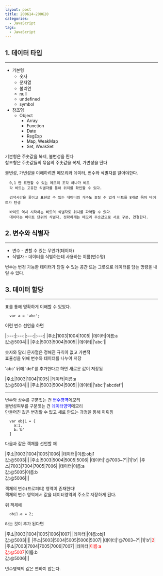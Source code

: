```yaml
---
layout: post
title: 200614~200620
categories:
  - JavaScript
tags:
  - JavaScript
---
```



## 1. 데이터 타입
---

+ 기본형
  * 숫자
  * 문자열
  * 불리언
  * null
  * undefined
  * symbol
+ 참조형
  * Object
    - Array
    - Function
    - Date
    - RegExp
    - Map, WeakMap
    - Set, WeakSet

기본형은 주솟값을 복제, 불변성을 띈다  
참조형은 주솟값들의 묶음의 주솟값을 복제, 가변성을 띈다

불변성, 가변성을 이해하려면 메모리와 데이터, 변수와 식별자를 알아야한다.

```
  0,1 만 표현할 수 있는 메모리 조각 하나가 비트  
  각 비트는 고유한 식별자를 통해 위치를 확인할 수 있다.

  검색시간을 줄이고 표현할 수 있는 데이터의 개수도 늘릴 수 있게 비트를 8개로 묶어 바이트가 탄생

  바이트 역시 시작하는 비트의 식별자로 위치를 파악할 수 있다.  
  데이터는 바이트 단위의 식별자, 정확하게는 메모리 주솟값으로 서로 구분, 연결한다.
```

## 2. 변수와 식별자
---

+ 변수 - 변할 수 있는 무언가(데이터)
+ 식별자 - 데이터를 식별하는데 사용하는 이름(변수명)

변수는 변경 가능한 데이터가 담길 수 있는 공간 또는 그릇으로 데이터를 담는 명령을 내릴 수 있다.

## 3. 데이터 할당
---

표를 통해 명확하게 이해할 수 있었다.

```
  var a = 'abc';
```

이런 변수 선언을 하면

|:---:|:---:|:---:|:---:|
|주소|1003|1004|1005|
|데이터|이름:a<br>값:@5004|||
|주소|5003|5004|5005|
|데이터||'abc'||

숫자와 달리 문자열은 정해진 규칙이 없고 가변적  
효율성을 위해 변수와 데이터를 나누어 저장

'abc' 뒤에 'def'를 추가한다고 하면 새로운 값이 저장됨

|주소|1003|1004|1005|
|데이터|이름:a<br>값:@5004|||
|주소|5003|5004|5005|
|데이터||'abc'|'abcdef'|

----

변수와 상수를 구분짓는 건 <span style="color:blue;">변수영역</span>메모리  
불변성여부를 구분짓는 건 <span style="color:blue;">데이터영역</span>메모리  
만들어진 값은 변경할 수 없고 새로 만드는 과정을 통해 이뤄짐

```
  var obj1 = {
    a:1,
    b:'b'
  }
```

다음과 같은 객체를 선언할 때 

|주소|1003|1004|1005|1006|
|데이터||이름:obj1<br>값:@5003|||
|주소|5003|5004|5005|5006|
|데이터|'@7003~?'||1|'b'|
|주소|7003|7004|7005|7006|
|데이터|이름:a<br>값:@5005|이름:b<br>값:@5006|||

객체의 변수(프로퍼티) 영역이 존재한다!  
객체의 변수 영역에서 값을 데이터영역의 주소로 저장하게 된다.

위 객체에

```
  obj1.a = 2;
```

라는 것이 추가 된다면

|주소|1003|1004|1005|1006|1007|
|데이터||이름:obj1<br>값:@5003||||
|주소|5003|5004|5005|5006|5007|
|데이터|'@7003~?'||1|'b'|<span style="color:red;">2</span>|
|주소|7003|7004|7005|7006|7007|
|데이터|<span style="color:red;">이름:a<br>값:@5007</span>|이름:b<br>값:@5006|||

변수영역의 값은 변하지 않는다.